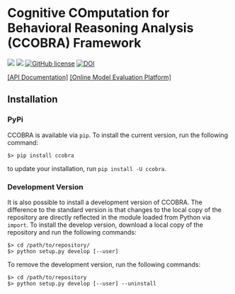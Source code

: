 # Cognitive COmputation for Behavioral Reasoning Analysis (CCOBRA) Framework

[![](https://img.shields.io/pypi/v/ccobra.svg)](https://pypi.org/pypi/ccobra/)
[![](https://img.shields.io/pypi/pyversions/ccobra.svg)](https://pypi.org/pypi/ccobra/)
[![GitHub license](https://img.shields.io/github/license/CognitiveComputationLab/ccobra.svg)](https://github.com/CognitiveComputationLab/ccobra/blob/master/LICENSE)
[![DOI](https://zenodo.org/badge/144011537.svg)](https://zenodo.org/badge/latestdoi/144011537)

[[API Documentation]](http://orca.informatik.uni-freiburg.de/ccobra-doc)
[[Online Model Evaluation Platform]](http://orca.informatik.uni-freiburg.de/ccobra)

## Installation

### PyPi

CCOBRA is available via `pip`. To install the current version, run the following command:

```
$> pip install ccobra
```

to update your installation, run `pip install -U ccobra`.

### Development Version

It is also possible to install a development version of CCOBRA. The difference to the standard version is that changes to the local copy of the repository are directly reflected in the module loaded from Python via `import`. To install the develop version, download a local copy of the repository and run the following commands:

```
$> cd /path/to/repository/
$> python setup.py develop [--user]
```

To remove the development version, run the following commands:

```
$> cd /path/to/repository
$> python setup.py develop [--user] --uninstall
```
